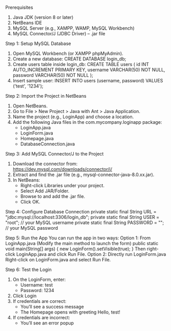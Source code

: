Prerequisites

1. Java JDK (version 8 or later)
2. NetBeans IDE
3. MySQL Server (e.g., XAMPP, WAMP, MySQL Workbench)
4. MySQL Connector/J (JDBC Driver) – .jar file

Step 1: Setup MySQL Database
1. Open MySQL Workbench (or XAMPP phpMyAdmin).
2. Create a new database:
   CREATE DATABASE login_db;
3. Create users table inside login_db:
   CREATE TABLE users (
     id INT AUTO_INCREMENT PRIMARY KEY,
     username VARCHAR(50) NOT NULL,
     password VARCHAR(50) NOT NULL
   );
4. Insert sample user:
   INSERT INTO users (username, password) VALUES ('test', '1234');

Step 2: Import the Project in NetBeans
1. Open NetBeans.
2. Go to File > New Project > Java with Ant > Java Application.
3. Name the project (e.g., LoginApp) and choose a location.
4. Add the following Java files in the com.mycompany.loginapp package:
   - LoginApp.java
   - LoginForm.java
   - Homepage.java
   - DatabaseConnection.java

Step 3: Add MySQL Connector/J to the Project
1. Download the connector from:
   https://dev.mysql.com/downloads/connector/j/
2. Extract and find the .jar file (e.g., mysql-connector-java-8.0.xx.jar).
3. In NetBeans:
   - Right-click Libraries under your project.
   - Select Add JAR/Folder.
   - Browse to and add the .jar file.
   - Click OK.

Step 4: Configure Database Connection
private static final String URL = "jdbc:mysql://localhost:3306/login_db";
private static final String USER = "root";         // your MySQL username
private static final String PASSWORD = "";         // your MySQL password

Step 5: Run the App
You can run the app in two ways:
Option 1: From LoginApp.java
(Modify the main method to launch the form)
public static void main(String[] args) {
    new LoginForm().setVisible(true);
}
Then right-click LoginApp.java and click Run File.
Option 2: Directly run LoginForm.java
Right-click on LoginForm.java and select Run File.

Step 6: Test the Login
1. On the LoginForm, enter:
   - Username: test
   - Password: 1234
2. Click Login
3. If credentials are correct:
   - You’ll see a success message
   - The Homepage opens with greeting Hello, test!
4. If credentials are incorrect:
   - You’ll see an error popup
